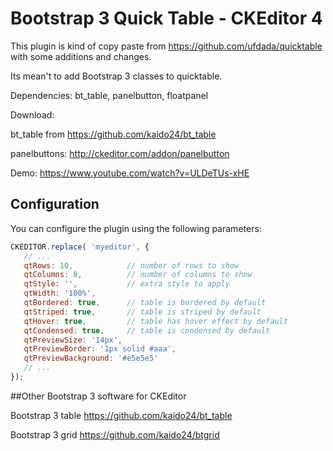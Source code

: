 # Bootstrap 3 Quick Table - CKEditor 4

This plugin is kind of copy paste from https://github.com/ufdada/quicktable with some additions and changes.

Its mean't to add Bootstrap 3 classes to quicktable.

Dependencies: bt_table, panelbutton, floatpanel

Download:

bt_table from https://github.com/kaido24/bt_table

panelbuttons: http://ckeditor.com/addon/panelbutton

Demo: https://www.youtube.com/watch?v=ULDeTUs-xHE

## Configuration

You can configure the plugin using the following parameters:

```javascript
CKEDITOR.replace( 'myeditor', {
   // ...
   qtRows: 10,            // number of rows to show
   qtColumns: 8,          // number of columns to show
   qtStyle: '',           // extra style to apply 
   qtWidth: '100%',
   qtBordered: true,      // table is bordered by default      
   qtStriped: true,       // table is striped by default
   qtHover: true,         // table has hover effect by default
   qtCondensed: true,     // table is condensed by default
   qtPreviewSize: '14px',
   qtPreviewBorder: '1px solid #aaa',
   qtPreviewBackground: '#e5e5e5'   
   // ...
});
```

##Other Bootstrap 3 software for CKEditor

Bootstrap 3 table https://github.com/kaido24/bt_table

Bootstrap 3 grid https://github.com/kaido24/btgrid
